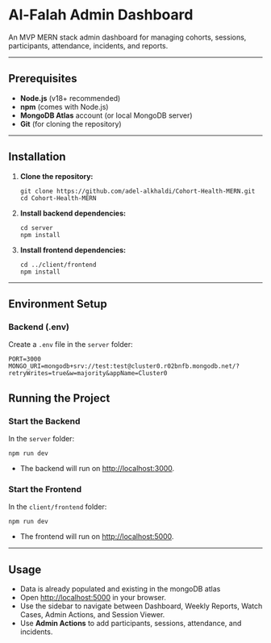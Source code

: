 # Al-Falah Admin Dashboard

An MVP MERN stack admin dashboard for managing cohorts, sessions, participants, attendance, incidents, and reports.

---

## Prerequisites

- **Node.js** (v18+ recommended)
- **npm** (comes with Node.js)
- **MongoDB Atlas** account (or local MongoDB server)
- **Git** (for cloning the repository)

---

## Installation

1. **Clone the repository:**

   ```
   git clone https://github.com/adel-alkhaldi/Cohort-Health-MERN.git
   cd Cohort-Health-MERN
   ```

2. **Install backend dependencies:**

   ```
   cd server
   npm install
   ```

3. **Install frontend dependencies:**

   ```
   cd ../client/frontend
   npm install
   ```

---

## Environment Setup

### **Backend (.env)**

Create a `.env` file in the `server` folder:

```
PORT=3000
MONGO_URI=mongodb+srv://test:test@cluster0.r02bnfb.mongodb.net/?retryWrites=true&w=majority&appName=Cluster0
```

## Running the Project

### **Start the Backend**

In the `server` folder:

```
npm run dev
```

- The backend will run on [http://localhost:3000](http://localhost:3000).

### **Start the Frontend**

In the `client/frontend` folder:

```
npm run dev
```

- The frontend will run on [http://localhost:5000](http://localhost:5000).

---

## Usage
- Data is already populated and existing in the mongoDB atlas
- Open [http://localhost:5000](http://localhost:5000) in your browser.
- Use the sidebar to navigate between Dashboard, Weekly Reports, Watch Cases, Admin Actions, and Session Viewer.
- Use **Admin Actions** to add participants, sessions, attendance, and incidents.

